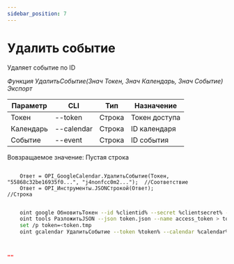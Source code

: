 ```yaml
---
sidebar_position: 7
---
```


# Удалить событие
Удаляет событие по ID

*Функция УдалитьСобытие(Знач Токен, Знач Календарь, Знач Событие) Экспорт*

  | Параметр | CLI | Тип | Назначение |
  |-|-|-|-|
  | Токен | --token | Строка | Токен доступа |
  | Календарь | --calendar | Строка | ID календаря |
  | Событие | --event | Строка | ID события |
  
  Вовзращаемое значение: Пустая строка

```bsl title="Пример кода"
			
    Ответ = OPI_GoogleCalendar.УдалитьСобытие(Токен, "55868c32be16935f0...", "j4nonfcc0m2...");  //Соответствие
    Ответ = OPI_Инструменты.JSONСтрокой(Ответ);                                                  //Строка

```

```sh title="Пример команд CLI"

    oint google ОбновитьТокен --id %clientid% --secret %clientsecret% --refresh %refreshtoken% > token.json
    oint tools РазложитьJSON --json token.json --name access_token > token.tmp
    set /p token=<token.tmp
    oint gcalendar УдалитьСобытие --token %token% --calendar %calendar% --event %event%
    
```

```json title="Результат"

""

```
